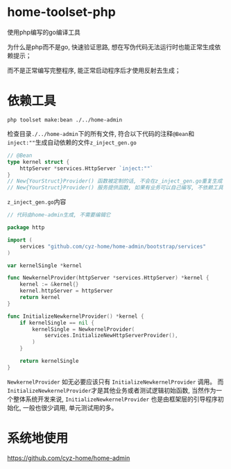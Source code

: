 # home-toolset-php
使用php编写的go编译工具

为什么是php而不是go, 快速验证思路, 想在写伪代码无法运行时也能正常生成依赖提示；

而不是正常编写完整程序, 能正常启动程序后才使用反射去生成；

# 依赖工具
~~~~shell
php toolset make:bean ./../home-admin
~~~~
检查目录`./../home-admin`下的所有文件, 符合以下代码的注释`@Bean`和`inject:""`生成自动依赖的文件`z_inject_gen.go`
~~~~go
// @Bean
type kernel struct {
    httpServer *services.HttpServer `inject:""`
}
// New{YourStruct}Provider() 函数被定制的话, 不会在z_inject_gen.go重复生成
// New{YourStruct}Provider() 服务提供函数, 如果有业务可以自己编写, 不依赖工具
~~~~
`z_inject_gen.go`内容
~~~~go
// 代码由home-admin生成, 不需要编辑它

package http

import (
    services "github.com/cyz-home/home-admin/bootstrap/services"
)

var kernelSingle *kernel

func NewkernelProvider(httpServer *services.HttpServer) *kernel {
    kernel := &kernel{}
    kernel.httpServer = httpServer
    return kernel
}

func InitializeNewkernelProvider() *kernel {
	if kernelSingle == nil {
		kernelSingle = NewkernelProvider(
			services.InitializeNewHttpServerProvider(),
		)
	}

	return kernelSingle
}
~~~~

`NewkernelProvider` 如无必要应该只有 `InitializeNewkernelProvider` 调用。
而`InitializeNewkernelProvider`才是其他业务或者测试逻辑初始函数, 当然作为一个整体系统开发来说,
`InitializeNewkernelProvider` 也是由框架层的引导程序初始化, 一般也很少调用, 单元测试用的多。

# 系统地使用
https://github.com/cyz-home/home-admin
